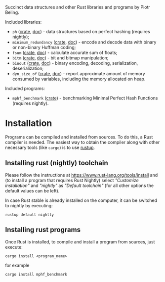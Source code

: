 Succinct data structures and other Rust libraries and programs by Piotr Beling.

Included libraries:
- `ph` ([crate](https://crates.io/crates/ph), [doc](https://docs.rs/ph)) - data structures based on perfect hashing (requires nightly);
- `minimum_redundancy` ([crate](https://crates.io/crates/minimum_redundancy), [doc](https://docs.rs/minimum_redundancy)) -  encode and decode data
  with binary or non-binary Huffman coding;
- `fsum` ([crate](https://crates.io/crates/fsum), [doc](https://docs.rs/fsum)) - calculate accurate sum of floats;
- `bitm` ([crate](https://crates.io/crates/bitm), [doc](https://docs.rs/bitm)) - bit and bitmap manipulation;
- `binout` ([crate](https://crates.io/crates/binout), [doc](https://docs.rs/binout)) - binary encoding, decoding, serialization, deserialization;
- `dyn_size_of` ([crate](https://crates.io/crates/dyn_size_of), [doc](https://docs.rs/dyn_size_of)) - report approximate amount of memory consumed by variables, including the memory allocated on heap.

Included programs:
- `mphf_benchmark` ([crate](https://crates.io/crates/mphf_benchmark)) - benchmarking Minimal Perfect Hash Functions (requires nightly).

# Installation
Programs can be compiled and installed from sources. To do this, a Rust compiler is needed.
The easiest way to obtain the compiler along with other necessary tools (like `cargo`) is
to use [rustup](https://www.rust-lang.org/tools/install).

## Installing rust (nightly) toolchain
Please follow the instructions at https://www.rust-lang.org/tools/install and
(to install a program that requires Rust Nightly) select *"Customize installation"* and
*"nightly"* as *"Default toolchain"* (for all other options the default values can be left).

In case Rust stable is already installed on the computer, it can be switched to nightly by executing:

```rustup default nightly```

## Installing rust programs
Once Rust is installed, to compile and install a program from sources, just execute:

```cargo install <program_name>```

for example

```cargo install mphf_benchmark```